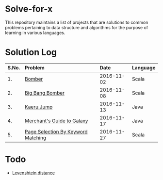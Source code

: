 # Solve-for-x
This repository maintains a list of projects that are solutions to common problems pertaining to data structure and algorithms for the purpose of learning in various languages.

# Solution Log

| S.No. | Problem | Date | Language| 
|:------|:--------|:-----|:--------|
| 1. | [Bomber](https://github.com/codingkapoor/solve-for-x/tree/master/scala/problems#the-bomber-algorithm) | 2016-11-02 | Scala |
| 2. | [Big Bang Bomber](https://github.com/codingkapoor/solve-for-x/tree/master/scala/problems#the-big-bang-bomber-algorithm) | 2016-11-08 | Scala |
| 3. | [Kaeru Jump](https://github.com/codingkapoor/solve-for-x/tree/master/java/kaeru-jump) | 2016-11-13 | Java |
| 4. | [Merchant's Guide to Galaxy](https://github.com/codingkapoor/solve-for-x/tree/master/java/merchants-guide-to-galaxy) | 2016-11-17 | Java |
| 5. | [Page Selection By Keyword Matching](https://github.com/codingkapoor/solve-for-x/tree/master/scala/page-selection-by-keyword-matching) | 2016-11-27 | Scala |

# Todo
- [Levenshtein distance](https://en.wikipedia.org/wiki/Levenshtein_distance)
